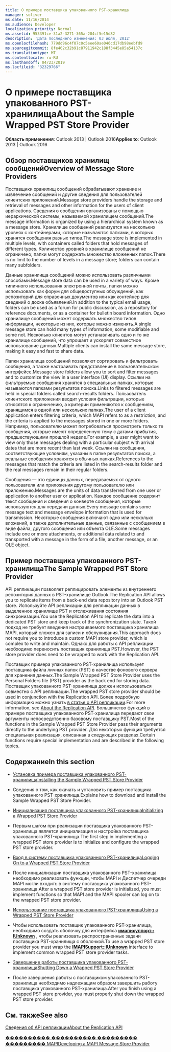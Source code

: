 ```yaml
---
title: О примере поставщика упакованного PST-хранилища
manager: soliver
ms.date: 11/16/2014
ms.audience: Developer
localization_priority: Normal
ms.assetid: 953391ce-31a2-3271-365a-284cf5e15d82
description: 'Дата последнего изменения: 03 июля, 2012'
ms.openlocfilehash: 779dd96c4f07c0c5eee60ae046cd17db98eebfd9
ms.sourcegitcommit: 8fe462c32b91c87911942c188f3445e85a54137c
ms.translationtype: MT
ms.contentlocale: ru-RU
ms.lasthandoff: 04/23/2019
ms.locfileid: "32329766"
---
```

# <a name="about-the-sample-wrapped-pst-store-provider"></a><span data-ttu-id="aa34a-103">О примере поставщика упакованного PST-хранилища</span><span class="sxs-lookup"><span data-stu-id="aa34a-103">About the Sample Wrapped PST Store Provider</span></span>

 
  
<span data-ttu-id="aa34a-104">**Область применения**: Outlook 2013 | Outlook 2016</span><span class="sxs-lookup"><span data-stu-id="aa34a-104">**Applies to**: Outlook 2013 | Outlook 2016</span></span> 
  
## <a name="overview-of-message-store-providers"></a><span data-ttu-id="aa34a-105">Обзор поставщиков хранилищ сообщений</span><span class="sxs-lookup"><span data-stu-id="aa34a-105">Overview of Message Store Providers</span></span>

<span data-ttu-id="aa34a-106">Поставщики хранилищ сообщений обрабатывают хранение и извлечение сообщений и другие сведения для пользователей клиентских приложений.</span><span class="sxs-lookup"><span data-stu-id="aa34a-106">Message store providers handle the storage and retrieval of messages and other information for the users of client applications.</span></span> <span data-ttu-id="aa34a-107">Сведения о сообщении организованы с помощью иерархической системы, называемой хранилищем сообщений.</span><span class="sxs-lookup"><span data-stu-id="aa34a-107">The message information is organized by using a hierarchical system known as a message store.</span></span> <span data-ttu-id="aa34a-108">Хранилище сообщений реализуется на нескольких уровнях с контейнерами, которые называются папками, в которых хранятся сообщения разных типов.</span><span class="sxs-lookup"><span data-stu-id="aa34a-108">The message store is implemented in multiple levels, with containers called folders that hold messages of different types.</span></span> <span data-ttu-id="aa34a-109">Количество уровней в хранилище сообщений не ограничено; папки могут содержать множество вложенных папок.</span><span class="sxs-lookup"><span data-stu-id="aa34a-109">There is no limit to the number of levels in a message store; folders can contain many subfolders.</span></span>
  
<span data-ttu-id="aa34a-110">Данные хранилища сообщений можно использовать различными способами.</span><span class="sxs-lookup"><span data-stu-id="aa34a-110">Message store data can be used in a variety of ways.</span></span> <span data-ttu-id="aa34a-111">Кроме типичного использования электронной почты, папки можно использовать как форум для общедоступных обсуждений, как репозиторий для справочных документов или как контейнер для сведений о доске объявлений.</span><span class="sxs-lookup"><span data-stu-id="aa34a-111">In addition to the typical email usage, folders can be used as a forum for public discussion, as a repository for reference documents, or as a container for bulletin board information.</span></span> <span data-ttu-id="aa34a-112">Одно хранилище сообщений может содержать множество типов информации, некоторые из них, которые можно изменять.</span><span class="sxs-lookup"><span data-stu-id="aa34a-112">A single message store can hold many types of information, some modifiable and some not.</span></span> <span data-ttu-id="aa34a-113">Несколько клиентов могут устанавливать одно и то же хранилище сообщений, что упрощает и ускоряет совместное использование данных.</span><span class="sxs-lookup"><span data-stu-id="aa34a-113">Multiple clients can install the same message store, making it easy and fast to share data.</span></span>
  
<span data-ttu-id="aa34a-114">Папки хранилища сообщений позволяют сортировать и фильтровать сообщения, а также настраивать представление в пользовательском интерфейсе.</span><span class="sxs-lookup"><span data-stu-id="aa34a-114">Message store folders allow you to sort and filter messages and to customize the view in a user interface (UI) display.</span></span> <span data-ttu-id="aa34a-115">Ссылки на фильтруемые сообщения хранятся в специальных папках, которые называются папками результатов поиска.</span><span class="sxs-lookup"><span data-stu-id="aa34a-115">Links to filtered messages are held in special folders called search-results folders.</span></span> <span data-ttu-id="aa34a-116">Пользователь клиентского приложения вводит условия фильтрации, которые относятся к ограничению, а критерии применяются к сообщениям, хранящимся в одной или нескольких папках.</span><span class="sxs-lookup"><span data-stu-id="aa34a-116">The user of a client application enters filtering criteria, which MAPI refers to as a restriction, and the criteria is applied to the messages stored in one or more folders.</span></span> <span data-ttu-id="aa34a-117">Например, пользователю может потребоваться просмотреть только те сообщения, которые имеют определенную тему с датами прибытия, предшествующими прошлой неделе.</span><span class="sxs-lookup"><span data-stu-id="aa34a-117">For example, a user might want to view only those messages dealing with a particular subject with arrival dates that are more recent than last week.</span></span> <span data-ttu-id="aa34a-118">Ссылки на сообщения, соответствующие условиям, указаны в папке результатов поиска, а реальные сообщения хранятся в обычных папках.</span><span class="sxs-lookup"><span data-stu-id="aa34a-118">References to the messages that match the criteria are listed in the search-results folder and the real messages remain in their regular folders.</span></span>
  
<span data-ttu-id="aa34a-119">Сообщения — это единицы данных, передаваемых от одного пользователя или приложения другому пользователю или приложению.</span><span class="sxs-lookup"><span data-stu-id="aa34a-119">Messages are the units of data transferred from one user or application to another user or application.</span></span> <span data-ttu-id="aa34a-120">Каждое сообщение содержит текст сообщения и сведения о конверте сообщения, которые используются для передачи данных.</span><span class="sxs-lookup"><span data-stu-id="aa34a-120">Every message contains some message text and message envelope information that is used for transmission.</span></span> <span data-ttu-id="aa34a-121">Некоторые сообщения включают одно или несколько вложений, а также дополнительные данные, связанные с сообщением в виде файла, другого сообщения или объекта OLE.</span><span class="sxs-lookup"><span data-stu-id="aa34a-121">Some messages include one or more attachments, or additional data related to and transported with a message in the form of a file, another message, or an OLE object.</span></span>
  
## <a name="the-sample-wrapped-pst-store-provider"></a><span data-ttu-id="aa34a-122">Пример поставщика упакованного PST-хранилища</span><span class="sxs-lookup"><span data-stu-id="aa34a-122">The Sample Wrapped PST Store Provider</span></span>

<span data-ttu-id="aa34a-123">API репликации позволяет реплицировать элементы из внутреннего репозитория данных в PST-хранилище Outlook.</span><span class="sxs-lookup"><span data-stu-id="aa34a-123">The Replication API allows you to replicate items from a back-end data repository into an Outlook PST store.</span></span> <span data-ttu-id="aa34a-124">Используйте API репликации для репликации данных в выделенное хранилище PST и отслеживания состояния синхронизации.</span><span class="sxs-lookup"><span data-stu-id="aa34a-124">You use the Replication API to replicate the data into a dedicated PST store and keep track of the synchronization state.</span></span> <span data-ttu-id="aa34a-125">Такой подход не требует введения настраиваемого поставщика хранилища MAPI, который сложен для записи и обслуживания.</span><span class="sxs-lookup"><span data-stu-id="aa34a-125">This approach does not require you to introduce a custom MAPI store provider, which is complex to write and maintain.</span></span> <span data-ttu-id="aa34a-126">Однако для работы с API репликации необходимо переносить поставщик хранилища PST.</span><span class="sxs-lookup"><span data-stu-id="aa34a-126">However, the PST store provider does need to be wrapped to work with the Replication API.</span></span>
  
<span data-ttu-id="aa34a-127">Поставщик примера упакованного PST-хранилища использует поставщика файла личных папок (PST) в качестве фонового сервера для хранения данных.</span><span class="sxs-lookup"><span data-stu-id="aa34a-127">The Sample Wrapped PST Store Provider uses the Personal Folders file (PST) provider as the back end for storing data.</span></span> <span data-ttu-id="aa34a-128">Поставщик упакованного PST-хранилища должен использоваться совместно с API репликации.</span><span class="sxs-lookup"><span data-stu-id="aa34a-128">The wrapped PST store provider should be used in conjunction with the Replication API.</span></span> <span data-ttu-id="aa34a-129">Более подробную информацию можно узнать [в статье о API репликации](about-the-replication-api.md).</span><span class="sxs-lookup"><span data-stu-id="aa34a-129">For more information, see [About the Replication API](about-the-replication-api.md).</span></span> <span data-ttu-id="aa34a-130">Большинство функций в примере поставщика упакованного PST-хранилища передают свои аргументы непосредственно базовому поставщику PST.</span><span class="sxs-lookup"><span data-stu-id="aa34a-130">Most of the functions in the Sample Wrapped PST Store Provider pass their arguments directly to the underlying PST provider.</span></span> <span data-ttu-id="aa34a-131">Для некоторых функций требуется специальная реализация, описанная в следующих разделах.</span><span class="sxs-lookup"><span data-stu-id="aa34a-131">Certain functions require special implementation and are described in the following topics.</span></span>
  
## <a name="in-this-section"></a><span data-ttu-id="aa34a-132">Содержание</span><span class="sxs-lookup"><span data-stu-id="aa34a-132">In this section</span></span>

- [<span data-ttu-id="aa34a-133">Установка примера поставщика упакованного PST-хранилища</span><span class="sxs-lookup"><span data-stu-id="aa34a-133">Installing the Sample Wrapped PST Store Provider</span></span>](installing-the-sample-wrapped-pst-store-provider.md)
    
- <span data-ttu-id="aa34a-134">Сведения о том, как скачать и установить пример поставщика упакованного PST-хранилища.</span><span class="sxs-lookup"><span data-stu-id="aa34a-134">Explains how to download and install the Sample Wrapped PST Store Provider.</span></span>
    
- [<span data-ttu-id="aa34a-135">Инициализация поставщика упакованного PST-хранилища</span><span class="sxs-lookup"><span data-stu-id="aa34a-135">Initializing a Wrapped PST Store Provider</span></span>](initializing-a-wrapped-pst-store-provider.md)
    
- <span data-ttu-id="aa34a-136">Первым шагом при реализации поставщика упакованного PST-хранилища является инициализация и настройка поставщика упакованного PST-хранилища.</span><span class="sxs-lookup"><span data-stu-id="aa34a-136">The first step in implementing a wrapped PST store provider is to initialize and configure the wrapped PST store provider.</span></span>
    
- [<span data-ttu-id="aa34a-137">Вход в систему поставщика упакованного PST-хранилища</span><span class="sxs-lookup"><span data-stu-id="aa34a-137">Logging On to a Wrapped PST Store Provider</span></span>](logging-on-to-a-wrapped-pst-store-provider.md)
    
- <span data-ttu-id="aa34a-138">После инициализации поставщика упакованного PST-хранилища необходимо реализовать функции, чтобы MAPI и Диспетчер очереди MAPI могли входить в систему поставщика упакованного PST-хранилища.</span><span class="sxs-lookup"><span data-stu-id="aa34a-138">After a wrapped PST store provider is initialized, you must implement functions so that MAPI and the MAPI spooler can log on to the wrapped PST store provider.</span></span>
    
- [<span data-ttu-id="aa34a-139">Использование поставщика упакованного PST-хранилища</span><span class="sxs-lookup"><span data-stu-id="aa34a-139">Using a Wrapped PST Store Provider</span></span>](using-a-wrapped-pst-store-provider.md)
    
- <span data-ttu-id="aa34a-140">Чтобы использовать поставщик упакованного PST-хранилища, необходимо создать оболочку для интерфейса **[имаписуппорт:: IUnknown](imapisupportiunknown.md)** , чтобы реализовать распространенные задачи поставщика PST-хранилища с оболочкой.</span><span class="sxs-lookup"><span data-stu-id="aa34a-140">To use a wrapped PST store provider you must wrap the **[IMAPISupport::IUnknown](imapisupportiunknown.md)** interface to implement common wrapped PST store provider tasks.</span></span> 
    
- [<span data-ttu-id="aa34a-141">Завершение работы поставщика упакованного PST-хранилища</span><span class="sxs-lookup"><span data-stu-id="aa34a-141">Shutting Down a Wrapped PST Store Provider</span></span>](shutting-down-a-wrapped-pst-store-provider.md)
    
- <span data-ttu-id="aa34a-142">После завершения работы с поставщиком упакованного PST-хранилища необходимо надлежащим образом завершить работу поставщика упакованного PST-хранилища.</span><span class="sxs-lookup"><span data-stu-id="aa34a-142">After you finish using a wrapped PST store provider, you must properly shut down the wrapped PST store provider.</span></span>
    
## <a name="see-also"></a><span data-ttu-id="aa34a-143">См. также</span><span class="sxs-lookup"><span data-stu-id="aa34a-143">See also</span></span>



[<span data-ttu-id="aa34a-144">Сведения об API репликации</span><span class="sxs-lookup"><span data-stu-id="aa34a-144">About the Replication API</span></span>](about-the-replication-api.md)
  
[<span data-ttu-id="aa34a-145">���������� ���������� ��������� ��������� MAPI</span><span class="sxs-lookup"><span data-stu-id="aa34a-145">Developing a MAPI Message Store Provider</span></span>](developing-a-mapi-message-store-provider.md)

